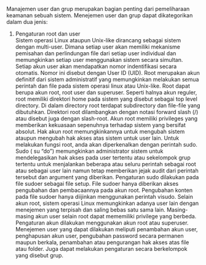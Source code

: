 Manajemen user dan grup merupakan bagian penting dari pemeliharaan keamanan sebuah sistem. Menejemen user dan grup dapat dikategorikan dalam dua jenis:
1.	Pengaturan root dan user      
      Sistem operasi Linux ataupun Unix-like dirancang sebagai sistem dengan multi-user. Dimana setiap user akan memiliki mekanisme pemisahan dan perlindungan file dari setiap user individual dan memungkinkan setiap user menggunakan sistem secara simultan. Setiap akun user akan mendapatkan nomor indentifikasi secara otomatis. Nomor ini disebut dengan User ID (UID).
    	Root merupakan akun definitif dari sistem administratif yang memungkinkan melakukan semua perintah dan file pada sistem operasi linux atau Unix-like. Root dapat berupa akun root, root user dan superuser. Seperti halnya akun reguler, root memiliki direktori home pada sistem yang disebut sebagai top level directory. Di dalam directory root terdapat subdirectory dan file-file yang dibutuhkan. Direktori root dilambangkan dengan notasi forward slash (/) atau disebut juga dengan slash-root. Akun root memiliki privileges yang memberikan kekuasaan sepenuhnya terhadap sistem yang bersifat absolut. Hak akun root memungkinkannya untuk mengubah sistem ataupun mengubah hak akses atas sistem untuk user lain.
    	Untuk melakukan fungsi root, anda akan diperkenalkan dengan perintah sudo. Sudo ( su “do”) memungkinkan administrator sistem untuk mendelegasikan hak akses pada user tertentu atau sekelompok grup tertentu untuk menjalankan beberapa atau seluru perintah sebagai root atau sebagai user lain namun tetap memberikan jejak audit dari perintah tersebut dan argument yang diberikan. Pengaturan sudo dilakukan pada file sudoer sebagai file setup. File sudoer hanya diberikan akses pengubahan dan pembacaannya pada akun root. Pengubahan konten pada file sudoer hanya diijinkan menggunakan perintah visudo.
    	Selain akun root, sistem operasi Linux memungkinkan adanya user lain dengan menejemen yang terpisah dan saling bebas satu sama lain. Masing-masing akun user selain root dapat mememiliki privilege yang berbeda. Pengaturan akun dilakukan menggunakan akun root atau superuser. Menejemen user yang dapat dilakukan meliputi penambahan akun user, penghapusan akun user, pengubahan password secara permanen maupun berkala, penambahan atau pengurangan hak akses atas file atau folder. Juga dapat melakukan pengaturan secara berkelompok yang disebut grup.
